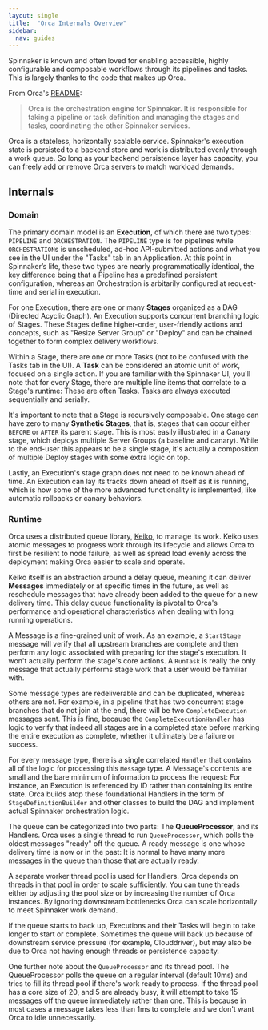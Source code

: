 ```yaml
---
layout: single
title:  "Orca Internals Overview"
sidebar:
  nav: guides
---
```


Spinnaker is known and often loved for enabling accessible, highly configurable and composable workflows through its pipelines and tasks. This is largely thanks to the code that makes up Orca.

From Orca's [README](https://github.com/spinnaker/orca/blob/master/README.md):

> Orca is the orchestration engine for Spinnaker. It is responsible for taking a pipeline or task definition and managing the stages and tasks, coordinating the other Spinnaker services.

Orca is a stateless, horizontally scalable service. Spinnaker's execution state is persisted to a backend store and work is distributed evenly through a work queue. So long as your backend persistence layer has capacity, you can freely add or remove Orca servers to match workload demands.

## Internals

### Domain

The primary domain model is an **Execution**, of which there are two types: `PIPELINE` and `ORCHESTRATION`. The `PIPELINE` type is for pipelines while `ORCHESTRATION`s is unscheduled, ad-hoc API-submitted actions and what you see in the UI under the "Tasks" tab in an Application. At this point in Spinnaker’s life, these two types are nearly programmatically identical, the key difference being that a Pipeline has a predefined persistent configuration, whereas an Orchestration is arbitarily configured at request-time and serial in execution. 

For one Execution, there are one or many **Stages** organized as a DAG (Directed Acyclic Graph). An Execution supports concurrent branching logic of Stages. These Stages define higher-order, user-friendly actions and concepts, such as "Resize Server Group" or "Deploy" and can be chained together to form complex delivery workflows.

Within a Stage, there are one or more Tasks (not to be confused with the Tasks tab in the UI). A **Task** can be considered an atomic unit of work, focused on a single action. If you are familiar with the Spinnaker UI, you'll note that for every Stage, there are multiple line items that correlate to a Stage's runtime: These are often Tasks. Tasks are always executed sequentially and serially. 

It's important to note that a Stage is recursively composable. One stage can have zero to many **Synthetic Stages**, that is, stages that can occur either `BEFORE` or `AFTER` its parent stage. This is most easily illustrated in a Canary stage, which deploys multiple Server Groups (a baseline and canary). While to the end-user this appears to be a single stage, it's actually a composition of multiple Deploy stages with some extra logic on top.

Lastly, an Execution's stage graph does not need to be known ahead of time. An Execution can lay its tracks down ahead of itself as it is running, which is how some of the more advanced functionality is implemented, like automatic rollbacks or canary behaviors.

### Runtime

Orca uses a distributed queue library, [Keiko](http://github.com/spinnaker/keiko), to manage its work. Keiko uses atomic messages to progress work through its lifecycle and allows Orca to first be resilient to node failure, as well as spread load evenly across the deployment making Orca easier to scale and operate.

Keiko itself is an abstraction around a delay queue, meaning it can deliver **Messages** immediately or at specific times in the future, as well as reschedule messages that have already been added to the queue for a new delivery time. This delay queue functionality is pivotal to Orca's performance and operational characteristics when dealing with long running operations.

A Message is a fine-grained unit of work. As an example, a `StartStage` message will verify that all upstream branches are complete and then perform any logic associated with preparing for the stage's execution. It won't actually perform the stage's core actions. A `RunTask` is really the only message that actually performs stage work that a user would be familiar with.

Some message types are redeliverable and can be duplicated, whereas others are not. For example, in a pipeline that has two concurrent stage branches that do not join at the end, there will be two `CompleteExecution` messages sent. This is fine, because the `CompleteExecutionHandler` has logic to verify that indeed all stages are in a completed state before marking the entire execution as complete, whether it ultimately be a failure or success.

For every message type, there is a single correlated `Handler` that contains all of the logic for processing this `Message` type. A Message's contents are small and the bare minimum of information to process the request: For instance, an Execution is referenced by ID rather than containing its entire state. Orca builds atop these foundational Handlers in the form of `StageDefinitionBuilder` and other classes to build the DAG and implement actual Spinnaker orchestration logic.

The queue can be categorized into two parts: The **QueueProcessor**, and its Handlers. Orca uses a single thread to run `QueueProcessor`, which polls the oldest messages "ready" off the queue. A ready message is one whose delivery time is now or in the past: It is normal to have many more messages in the queue than those that are actually ready. 

A separate worker thread pool is used for Handlers. Orca depends on threads in that pool in order to scale sufficiently. You can tune threads either by adjusting the pool size or by increasing the number of Orca instances. By ignoring downstream bottlenecks Orca can scale horizontally to meet Spinnaker work demand.

If the queue starts to back up, Executions and their Tasks will begin to take longer to start or complete. Sometimes the queue will back up because of downstream service pressure (for example, Clouddriver), but may also be due to Orca not having enough threads or persistence capacity.

One further note about the `QueueProcessor` and its thread pool. The QueueProcessor polls the queue on a regular interval (default 10ms) and tries to fill its thread pool if there's work ready to process. If the thread pool has a core size of 20, and 5 are already busy, it will attempt to take 15 messages off the queue immediately rather than one. This is because in most cases a message takes less than 1ms to complete and we don't want Orca to idle unnecessarily.
